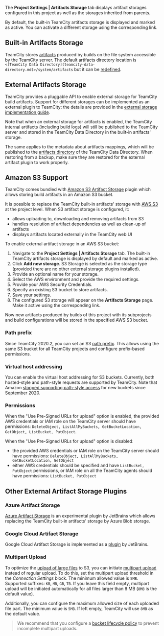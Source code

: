 [//]: # (title: Configuring Artifacts Storage)
[//]: # (auxiliary-id: Configuring Artifacts Storage)

The __Project Settings | Artifacts Storage__ tab displays artifact storages configured in this project as well as the storages inherited from parents. 

By default, the built-in TeamCity artifacts storage is displayed and marked as active. You can activate a different storage using the corresponding link.

## Built-in Artifacts Storage

TeamCity stores [artifacts](build-artifact.md) produced by builds on the file system accessible by the TeamCity server. The default artifacts directory location is `<[TeamCity Data Directory](teamcity-data-directory.md)>/system/artifacts` but it can be [redefined](teamcity-configuration-and-maintenance.md).

## External Artifacts Storage 

TeamCity provides a pluggable API to enable external storage for TeamCity build artifacts. Support for different storages can be implemented as an external plugin to TeamCity: the details are provided in the [external storage implementation guide](https://plugins.jetbrains.com/docs/teamcity/external-storage-implementation-guide.html).

Note that when an external storage for artifacts is enabled, the TeamCity [internal](build-artifact.md#Hidden+Artifacts) artifacts (including build logs) will still be published to the TeamCity server and stored in the TeamCity Data Directory in the built-in artifacts' storage.

The same applies to the metadata about artifacts mappings, which will be published to the [artifacts directory](teamcity-configuration-and-maintenance.md) of the TeamCity Data Directory. When restoring from a backup, make sure they are restored for the external artifact plugin to work properly.

## Amazon S3 Support

TeamCity comes bundled with [Amazon S3 Artifact Storage](https://plugins.jetbrains.com/plugin/9623-aws-s3-artifact-storage) plugin which allows storing build artifacts in an Amazon S3 bucket.

It is possible to replace the TeamCity built-in artifacts' storage with [AWS S3](https://aws.amazon.com/s3/) at the project level. When S3 artifact storage is configured, it:
* allows uploading to, downloading and removing artifacts from S3
* handles resolution of artifact dependencies as well as clean-up of artifacts
* displays artifacts located externally in the TeamCity web UI

To enable external artifact storage in an AWS S3 bucket:
1. Navigate to the __Project Settings | Artifacts Storage__ tab. The built-in TeamCity artifacts storage is displayed by default and marked as active.
2. Click __Add new storage__. S3 Storage is selected as the storage type (provided there are no other external storage plugins installed).
3. Provide an optional name for your storage.
4. Select the AWS environment and provide the required settings.
5. Provide your AWS Security Credentials.
6. Specify an existing S3 bucket to store artifacts.
7. Save your settings. 
8. The configured S3 storage will appear on the __Artifacts Storage__ page. Make it active using the corresponding link.

Now new artifacts produced by builds of this project with its subprojects and build configurations will be stored in the specified AWS S3 bucket.

### Path prefix

<anchor name="pathPrefix"/>

Since TeamCity 2020.2, you can set an S3 [path prefix](https://docs.aws.amazon.com/AmazonS3/latest/user-guide/using-folders.html). This allows using the same S3 bucket for all TeamCity projects and configure prefix-based permissions.

### Virtual host addressing

<anchor name="forceVirtualHostAddressing"/>

You can enable the virtual host addressing for S3 buckets. Currently, both hosted-style and path-style requests are supported by TeamCity. Note that Amazon [stopped supporting path-style access](https://docs.aws.amazon.com/AmazonS3/latest/dev/VirtualHosting.html#path-style-access) for new buckets since September 2020.

### Permissions

When the "Use Pre-Signed URLs for upload" option is enabled, the provided AWS credentials or IAM role on the TeamCity server should have permissions: `DeleteObject, ListAllMyBuckets, GetBucketLocation, GetObject, ListBucket, PutObject`.

When the "Use Pre-Signed URLs for upload" option is disabled:
* the provided AWS credentials or IAM role on the TeamCity server should have permissions: `DeleteObject, ListAllMyBuckets, GetBucketLocation, GetObject`
* either AWS credentials should be specified and have `ListBucket, PutObject` permissions, or IAM role on all the TeamCity agents should have permissions: `ListBucket, PutObject`

## Other External Artifact Storage Plugins

### Azure Artifact Storage

[Azure Artifact Storage](https://plugins.jetbrains.com/plugin/9617-azure-artifact-storage) is an experimental plugin by JetBrains which allows replacing the TeamCity built-in artifacts' storage by Azure Blob storage. 

### Google Cloud Artifact Storage

 Google Cloud Artifact Storage is implemented as a [plugin](https://plugins.jetbrains.com/plugin/9634-google-artifact-storage) by JetBrains.

### Multipart Upload
<anchor name="multipartUpload"/>

To optimize the [upload of large files](https://aws.amazon.com/premiumsupport/knowledge-center/s3-upload-large-files/) to S3, you can initiate [multipart upload](https://docs.aws.amazon.com/AmazonS3/latest/userguide/mpuoverview.html) instead of regular upload. To do this, set the multipart upload threshold in the _Connection Settings_ block. The minimum allowed value is `5MB`. Supported suffixes: `KB`, `MB`, `GB`, `TB`. If you leave this field empty, multipart upload will be initiated automatically for all files larger than 8 MB (`8MB` is the default value).

Additionally, you can configure the maximum allowed size of each uploaded file part. The minimum value is `5MB`. If left empty, TeamCity will use `8MB` as the default value.

>We recommend that you configure a [bucket lifecycle policy](https://docs.aws.amazon.com/AmazonS3/latest/userguide/mpu-abort-incomplete-mpu-lifecycle-config.html) to prevent incomplete multipart uploads.